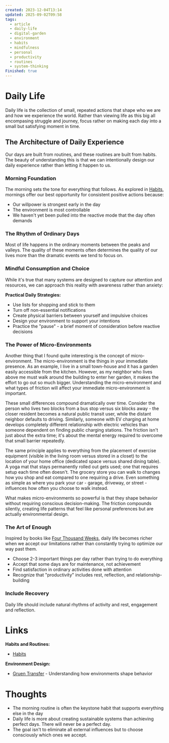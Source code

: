 ```yaml
---
created: 2023-12-04T13:14
updated: 2025-09-02T09:58
tags:
  - article
  - daily-life
  - digital-garden
  - environment
  - habits
  - mindfulness
  - personal
  - productivity
  - routines
  - system-thinking
Finished: true
---
```


# Daily Life

Daily life is the collection of small, repeated actions that shape who we are and how we experience the world. Rather than viewing life as this big all encompasing struggle and journey, focus rather on making each day into a small but satisfying moment in time.

## The Architecture of Daily Experience
Our days are built from routines, and these routines are built from habits. The beauty of understanding this is that we can intentionally design our daily experience rather than letting it happen to us.

### Morning Foundation

The morning sets the tone for everything that follows. As explored in [Habits](../Motivation/Habits.md), mornings offer our best opportunity for consistent positive actions because:

- Our willpower is strongest early in the day
- The environment is most controllable
- We haven't yet been pulled into the reactive mode that the day often demands

### The Rhythm of Ordinary Days
Most of life happens in the ordinary moments between the peaks and valleys. The quality of these moments often determines the quality of our lives more than the dramatic events we tend to focus on.

### Mindful Consumption and Choice

While it's true that many systems are designed to capture our attention and resources, we can approach this reality with awareness rather than anxiety:

**Practical Daily Strategies:**
- Use lists for shopping and stick to them
- Turn off non-essential notifications
- Create physical barriers between yourself and impulsive choices
- Design your environment to support your intentions
- Practice the "pause" - a brief moment of consideration before reactive decisions

### The Power of Micro-Environments

Another thing that I found quite interesting is the concept of micro-environment. The micro-environment is the things in your immediate presence. As an example, I live in a small town-house and it has a garden easily accessible from the kitchen. However, as my neighbor who lives above me must walk around the building to enter her garden, it makes the effort to go out so much bigger. Understanding the micro-environment and what types of friction will affect your immediate micro-environment is important.

These small differences compound dramatically over time. Consider the person who lives two blocks from a bus stop versus six blocks away - the closer resident becomes a natural public transit user, while the distant neighbor defaults to driving. Similarly, someone with EV charging at home develops completely different relationship with electric vehicles than someone dependent on finding public charging stations. The friction isn't just about the extra time; it's about the mental energy required to overcome that small barrier repeatedly.

The same principle applies to everything from the placement of exercise equipment (visible in the living room versus stored in a closet) to the location of your home office (dedicated space versus shared dining table). A yoga mat that stays permanently rolled out gets used; one that requires setup each time often doesn't. The grocery store you can walk to changes how you shop and eat compared to one requiring a drive. Even something as simple as where you park your car - garage, driveway, or street - influences how often you choose to walk instead.

What makes micro-environments so powerful is that they shape behavior without requiring conscious decision-making. The friction compounds silently, creating life patterns that feel like personal preferences but are actually environmental design.

### The Art of Enough

Inspired by books like [Four Thousand Weeks](../Books/Book%20Reviews/Work/Productivity/Four%20Thousand%20Weeks.md), daily life becomes richer when we accept our limitations rather than constantly trying to optimize our way past them.
- Choose 2-3 important things per day rather than trying to do everything
- Accept that some days are for maintenance, not achievement
- Find satisfaction in ordinary activities done with attention
- Recognize that "productivity" includes rest, reflection, and relationship-building

### Include Recovery
Daily life should include natural rhythms of activity and rest, engagement and reflection.

# Links

**Habits and Routines:**
- [Habits](../Motivation/Habits.md)

**Environment Design:**
- [Gruen Transfer](https://en.wikipedia.org/wiki/Gruen_transfer) - Understanding how environments shape behavior

# Thoughts

- The morning routine is often the keystone habit that supports everything else in the day
- Daily life is more about creating sustainable systems than achieving perfect days. There will never be a perfect day.
- The goal isn't to eliminate all external influences but to choose consciously which ones we accept. 
